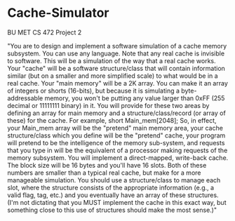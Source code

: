 # Cache-Simulator
BU MET CS 472 Project 2

"You are to design and implement a software simulation of a cache memory subsystem. You can
use any language. Note that any real cache is invisible to software. This will be a simulation of
the way that a real cache works. Your "cache" will be a software structure/class that will contain
information similar (but on a smaller and more simplified scale) to what would be in a real cache.
Your "main memory" will be a 2K array. You can make it an array of integers or shorts (16-bits),
but because it is simulating a byte-addressable memory, you won't be putting any value larger
than 0xFF (255 decimal or 11111111 binary) in it.
You will provide for these two areas by defining an array for main memory and a
structure/class/record (or array of these) for the cache. For example,
short Main_mem[2048];
So, in effect, your Main_mem array will be the "pretend" main memory area, your cache
structure/class which you define will be the "pretend" cache, your program will pretend to be the
intelligence of the memory sub-system, and requests that you type in will be the equivalent of a
processor making requests of the memory subsystem.
You will implement a direct-mapped, write-back cache. The block size will be 16 bytes and you'll
have 16 slots. Both of these numbers are smaller than a typical real cache, but make for a more
manageable simulation. You should use a structure/class to manage each slot, where the
structure consists of the appropriate information (e.g., a valid flag, tag, etc.) and you eventually
have an array of these structures. (I'm not dictating that you MUST implement the cache in this
exact way, but something close to this use of structures should make the most sense.)"
